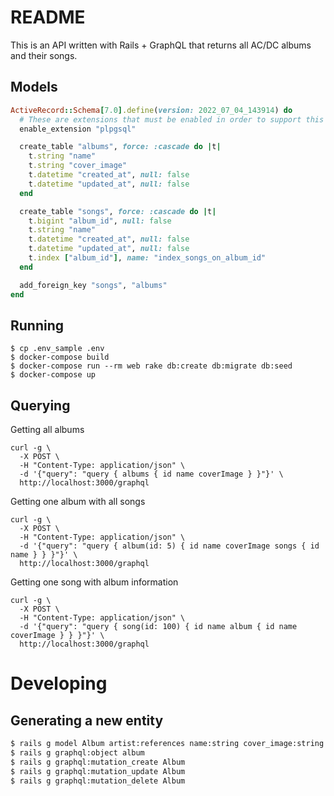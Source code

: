 # README

This is an API written with Rails + GraphQL that returns all AC/DC albums and their songs.

## Models

```ruby
ActiveRecord::Schema[7.0].define(version: 2022_07_04_143914) do
  # These are extensions that must be enabled in order to support this database
  enable_extension "plpgsql"

  create_table "albums", force: :cascade do |t|
    t.string "name"
    t.string "cover_image"
    t.datetime "created_at", null: false
    t.datetime "updated_at", null: false
  end

  create_table "songs", force: :cascade do |t|
    t.bigint "album_id", null: false
    t.string "name"
    t.datetime "created_at", null: false
    t.datetime "updated_at", null: false
    t.index ["album_id"], name: "index_songs_on_album_id"
  end

  add_foreign_key "songs", "albums"
end
```

## Running

```shell
$ cp .env_sample .env
$ docker-compose build
$ docker-compose run --rm web rake db:create db:migrate db:seed
$ docker-compose up
```

## Querying

Getting all albums
```shell
curl -g \
  -X POST \
  -H "Content-Type: application/json" \
  -d '{"query": "query { albums { id name coverImage } }"}' \
  http://localhost:3000/graphql
```

Getting one album with all songs
```shell
curl -g \
  -X POST \
  -H "Content-Type: application/json" \
  -d '{"query": "query { album(id: 5) { id name coverImage songs { id name } } }"}' \
  http://localhost:3000/graphql
```

Getting one song with album information
```shell
curl -g \
  -X POST \
  -H "Content-Type: application/json" \
  -d '{"query": "query { song(id: 100) { id name album { id name coverImage } } }"}' \
  http://localhost:3000/graphql
```

# Developing

## Generating a new entity

```bash
$ rails g model Album artist:references name:string cover_image:string
$ rails g graphql:object album
$ rails g graphql:mutation_create Album
$ rails g graphql:mutation_update Album
$ rails g graphql:mutation_delete Album
```

